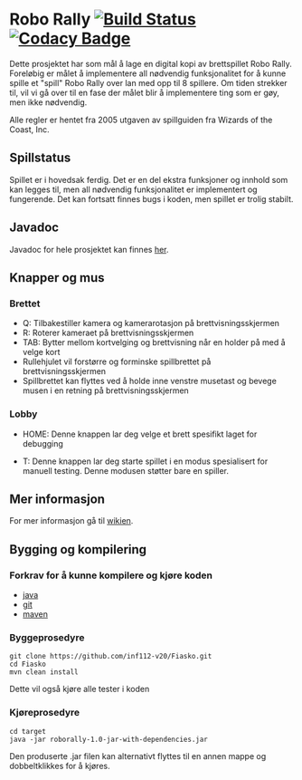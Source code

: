 # Robo Rally [![Build Status](https://travis-ci.com/inf112-v20/Fiasko.svg?branch=master)](https://travis-ci.com/inf112-v20/Fiasko) [![Codacy Badge](https://api.codacy.com/project/badge/Grade/51d37dc99db44758944198a59f2d2a4b)](https://www.codacy.com/gh/inf112-v20/Fiasko?utm_source=github.com&amp;utm_medium=referral&amp;utm_content=inf112-v20/Fiasko&amp;utm_campaign=Badge_Grade)
Dette prosjektet har som mål å lage en digital kopi av brettspillet Robo Rally.  Foreløbig er målet å implementere all 
nødvendig funksjonalitet for å kunne spille et "spill" Robo Rally over lan med opp til 8 spillere. Om tiden strekker til,
vil vi gå over til en fase der målet blir å implementere ting som er gøy, men ikke nødvendig.

Alle regler er hentet fra 2005 utgaven av spillguiden fra Wizards of the Coast, Inc.

## Spillstatus
Spillet er i hovedsak ferdig. Det er en del ekstra funksjoner og innhold som kan legges til, men all nødvendig 
funksjonalitet er implementert og fungerende. Det kan fortsatt finnes bugs i koden, men spillet er trolig stabilt.

## Javadoc
Javadoc for hele prosjektet kan finnes [her](https://inf112-v20.github.io/Fiasko/javadoc/).

## Knapper og mus
### Brettet
-   Q: Tilbakestiller kamera og kamerarotasjon på brettvisningsskjermen
-   R: Roterer kameraet på brettvisningsskjermen
-   TAB: Bytter mellom kortvelging og brettvisning når en holder på med å velge kort
-   Rullehjulet vil forstørre og forminske spillbrettet på brettvisningsskjermen
-   Spillbrettet kan flyttes ved å holde inne venstre musetast og bevege musen i en retning på brettvisningsskjermen
### Lobby
-   HOME: Denne knappen lar deg velge et brett spesifikt laget for debugging

-   T: Denne knappen lar deg starte spillet i en modus spesialisert for manuell testing. 
     Denne modusen støtter bare en spiller.

## Mer informasjon
For mer informasjon gå til [wikien](https://github.com/inf112-v20/Fiasko/wiki).

## Bygging og kompilering

### Forkrav for å kunne kompilere og kjøre koden
-   [java](https://www.java.com/en/download/)
-   [git](https://git-scm.com/)
-   [maven](https://maven.apache.org/)

### Byggeprosedyre
```shell script
git clone https://github.com/inf112-v20/Fiasko.git
cd Fiasko
mvn clean install
```
Dette vil også kjøre alle tester i koden

### Kjøreprosedyre
```shell script
cd target
java -jar roborally-1.0-jar-with-dependencies.jar
```
Den produserte .jar filen kan alternativt flyttes til en annen mappe og dobbeltklikkes for å kjøres.